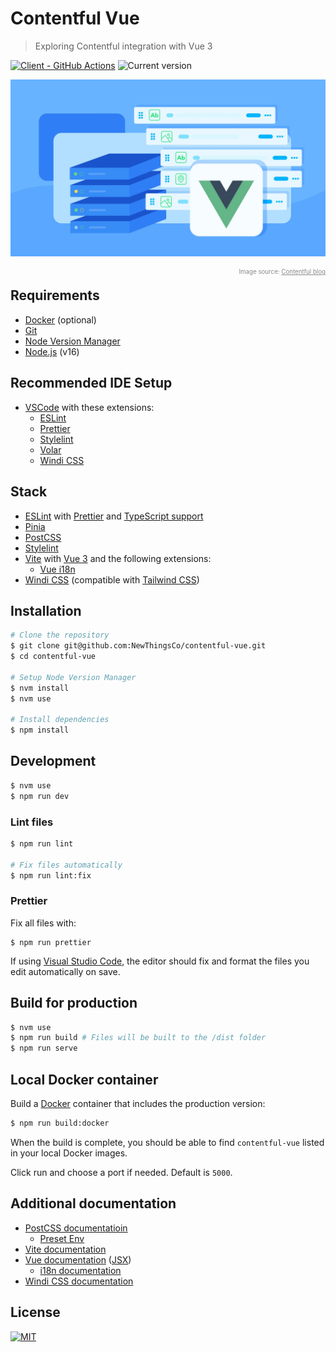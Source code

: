 # Contentful Vue

> Exploring Contentful integration with Vue 3

[![Client - GitHub Actions][client-badge]][client-logs] ![Current version][current-version]

<figure style="margin: 0 0 -1rem; position: relative; max-width: 50rem;">

![Contentful with Vue.js image by Contentful.com][cover-image]

<figcaption style="opacity: 0.5; text-align: right;">

<sup><small>Image source: [Contentful blog][contentful-blog]</small></sup>

</figcaption>

</figure>

## Requirements

- [Docker][docker] (optional)
- [Git][git]
- [Node Version Manager][nvm]
- [Node.js][node] (v16)

## Recommended IDE Setup

- [VSCode][vscode] with these extensions:
  - [ESLint][vscode-eslint]
  - [Prettier][vscode-prettier]
  - [Stylelint][vscode-stylelint]
  - [Volar][vscode-volar]
  - [Windi CSS][vscode-windi-css]

## Stack

- [ESLint][eslint] with [Prettier][prettier] and [TypeScript support][eslint-ts]
- [Pinia][pinia]
- [PostCSS][postcss]
- [Stylelint][stylelint]
- [Vite][vite] with [Vue 3][vue] and the following extensions:
  - [Vue i18n][vue-i18n]
- [Windi CSS][windi-css] (compatible with [Tailwind CSS][tailwind-css])

## Installation

```sh
# Clone the repository
$ git clone git@github.com:NewThingsCo/contentful-vue.git
$ cd contentful-vue

# Setup Node Version Manager
$ nvm install
$ nvm use

# Install dependencies
$ npm install
```

## Development

```sh
$ nvm use
$ npm run dev
```

### Lint files

```sh
$ npm run lint

# Fix files automatically
$ npm run lint:fix
```

### Prettier

Fix all files with:

```
$ npm run prettier
```

If using [Visual Studio Code][vscode], the editor should fix and format the files you edit automatically on save.

## Build for production

```sh
$ nvm use
$ npm run build # Files will be built to the /dist folder
$ npm run serve
```

[vscode]: https://code.visualstudio.com/

## Local Docker container

Build a [Docker][docker] container that includes the production version:

```sh
$ npm run build:docker
```

When the build is complete, you should be able to find `contentful-vue` listed in your local Docker images.

Click run and choose a port if needed. Default is `5000`.

## Additional documentation

- [PostCSS documentatioin][postcss-docs]
  - [Preset Env][postcss-preset-env]
- [Vite documentation][vite-docs]
- [Vue documentation][vue-docs] ([JSX][vue-jsx-next])
  - [i18n documentation][vue-i18n-docs]
- [Windi CSS documentation][windi-css-docs]

## License

[![MIT][mit-badge]][license]

[client-badge]: https://github.com/NewThingsCo/contentful-vue/workflows/Client/badge.svg
[client-logs]: https://github.com/NewThingsCo/contentful-vue/actions/workflows/client.yml
[contentful-blog]: https://www.contentful.com/blog/2021/08/26/build-using-vue-and-contentful/
[cover-image]: ./docs/cover-image.webp
[current-version]: https://img.shields.io/badge/dynamic/json?color=informational&label=Version&query=version&url=https%3A%2F%2Fraw.githubusercontent.com%2FNewThingsCo%2Fcontentful-vue%2Fmain%2Fpackage.json
[docker]: https://www.docker.com/
[eslint-ts]: https://github.com/typescript-eslint/typescript-eslint
[eslint]: https://eslint.org/
[git]: https://git-scm.com
[license]: ./LICENSE.md
[mit-badge]: https://img.shields.io/badge/license-MIT-green.svg
[node-version]: https://img.shields.io/badge/Node-v16-brightgreen.svg
[node]: https://nodejs.org/en
[nvm]: https://github.com/nvm-sh/nvm
[pinia]: https://pinia.esm.dev/
[postcss-docs]: https://github.com/postcss/postcss
[postcss-preset-env]: https://preset-env.cssdb.org/
[postcss]: https://postcss.org/
[prettier]: https://prettier.io/
[stylelint]: https://stylelint.io/
[tailwind-css]: https://tailwindcss.com/
[vite-docs]: https://vitejs.dev/guide/
[vite]: https://vitejs.dev/
[vscode-eslint]: https://marketplace.visualstudio.com/items?itemName=dbaeumer.vscode-eslint
[vscode-prettier]: https://marketplace.visualstudio.com/items?itemName=esbenp.prettier-vscode
[vscode-stylelint]: https://marketplace.visualstudio.com/items?itemName=stylelint.vscode-stylelint
[vscode-volar]: https://marketplace.visualstudio.com/items?itemName=johnsoncodehk.volar
[vscode-windi-css]: https://marketplace.visualstudio.com/items?itemName=voorjaar.windicss-intellisense
[vscode]: https://code.visualstudio.com/
[vue-docs]: https://v3.vuejs.org/guide/introduction.html
[vue-i18n-docs]: https://vue-i18n.intlify.dev/introduction.html
[vue-i18n]: https://vue-i18n.intlify.dev/
[vue-jsx-next]: https://github.com/vuejs/jsx-next
[vue]: https://v3.vuejs.org/
[windi-css-docs]: https://windicss.org/guide/
[windi-css]: https://windicss.org/
